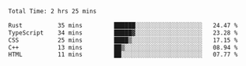 <!--START_SECTION:waka-->

```txt
Total Time: 2 hrs 25 mins

Rust          35 mins         ██████░░░░░░░░░░░░░░░░░░░   24.47 %
TypeScript    34 mins         █████▓░░░░░░░░░░░░░░░░░░░   23.28 %
CSS           25 mins         ████▒░░░░░░░░░░░░░░░░░░░░   17.15 %
C++           13 mins         ██▒░░░░░░░░░░░░░░░░░░░░░░   08.94 %
HTML          11 mins         ██░░░░░░░░░░░░░░░░░░░░░░░   07.77 %
```

<!--END_SECTION:waka-->
